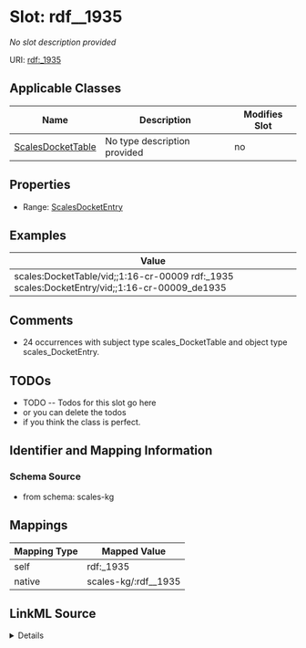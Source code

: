 

# Slot: rdf__1935


_No slot description provided_





URI: [rdf:_1935](http://www.w3.org/1999/02/22-rdf-syntax-ns#_1935)



<!-- no inheritance hierarchy -->





## Applicable Classes

| Name | Description | Modifies Slot |
| --- | --- | --- |
| [ScalesDocketTable](../classes/ScalesDocketTable.md) | No type description provided |  no  |







## Properties

* Range: [ScalesDocketEntry](../classes/ScalesDocketEntry.md)






## Examples

| Value |
| --- |
| scales:DocketTable/vid;;1:16-cr-00009 rdf:_1935 scales:DocketEntry/vid;;1:16-cr-00009_de1935 |

## Comments

* 24 occurrences with subject type scales_DocketTable and object type scales_DocketEntry.

## TODOs

* TODO -- Todos for this slot go here
* or you can delete the todos
* if you think the class is perfect.

## Identifier and Mapping Information







### Schema Source


* from schema: scales-kg




## Mappings

| Mapping Type | Mapped Value |
| ---  | ---  |
| self | rdf:_1935 |
| native | scales-kg/:rdf__1935 |




## LinkML Source

<details>
```yaml
name: rdf__1935
description: No slot description provided
todos:
- TODO -- Todos for this slot go here
- or you can delete the todos
- if you think the class is perfect.
comments:
- 24 occurrences with subject type scales_DocketTable and object type scales_DocketEntry.
examples:
- value: scales:DocketTable/vid;;1:16-cr-00009 rdf:_1935 scales:DocketEntry/vid;;1:16-cr-00009_de1935
from_schema: scales-kg
rank: 1000
slot_uri: rdf:_1935
alias: rdf__1935
domain_of:
- scales_DocketTable
range: scales_DocketEntry

```
</details>